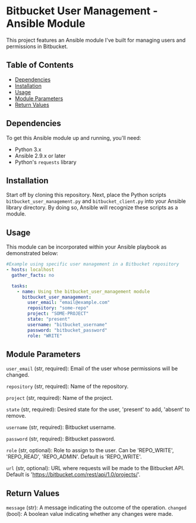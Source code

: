 # Bitbucket User Management - Ansible Module

This project features an Ansible module I've built for managing users and permissions in Bitbucket.

## Table of Contents
- [Dependencies](#dependencies)
- [Installation](#installation)
- [Usage](#usage)
- [Module Parameters](#module-parameters)
- [Return Values](#return-values)

## Dependencies
To get this Ansible module up and running, you'll need:

- Python 3.x
- Ansible 2.9.x or later
- Python's `requests` library

## Installation
Start off by cloning this repository.
Next, place the Python scripts `bitbucket_user_management.py` and `bitbucket_client.py` into your Ansible library directory. By doing so, Ansible will recognize these scripts as a module.

## Usage
This module can be incorporated within your Ansible playbook as demonstrated below:

```yaml
#Example using specific user management in a Bitbucket repository
- hosts: localhost
  gather_facts: no

  tasks:
    - name: Using the bitbucket_user_management module
      bitbucket_user_management:
        user_email: "email@example.com"
        repository: "some-repo"
        project: "SOME-PROJECT"
        state: "present"
        username: "bitbucket_username"
        password: "bitbucket_password"
        role: "WRITE"
```

## Module Parameters
`user_email` (str, required): Email of the user whose permissions will be changed.

`repository` (str, required): Name of the repository.

`project` (str, required): Name of the project.

`state` (str, required): Desired state for the user, 'present' to add, 'absent' to remove.

`username` (str, required): Bitbucket username.

`password` (str, required): Bitbucket password.

`role` (str, optional): Role to assign to the user. Can be 'REPO_WRITE', 'REPO_READ', 'REPO_ADMIN'. Default is 'REPO_WRITE'.

`url` (str, optional): URL where requests will be made to the Bitbucket API. Default is 'https://bitbucket.com/rest/api/1.0/projects/'.

## Return Values
`message` (str): A message indicating the outcome of the operation.
`changed` (bool): A boolean value indicating whether any changes were made.
